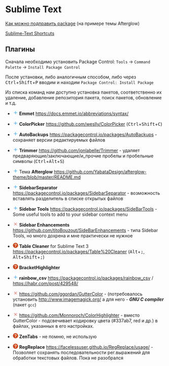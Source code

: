 # Sublime Text

[Как можно подправить package](edit_package) (на примере темы Afterglow)

[Sublime-Text Shortcuts](https://shortcutworld.com/Sublime-Text/linux/Sublime-Text_Shortcuts)

## Плагины

Сначала необходимо установить Package Control: `Tools` -> `Command Palette` -> `Install Package Control` 

После установки, либо аналогичным способом, либо через <kbd>Ctrl</kbd>+<kbd>Shift</kbd>+<kbd>P</kbd> вводим и находим `Package Control: Install Package`

Из списка команд нам доступно установка пакетов, соответственно их удаление, добавление репозитория пакета, поиск пакетов, обновление и т.д.

- ![v][v] **Emmet** <https://docs.emmet.io/abbreviations/syntax/>
- ![v][v] **ColorPicker** <https://github.com/weslly/ColorPicker> (<kbd>Ctrl</kbd>+<kbd>Shift</kbd>+<kbd>C</kbd>)
- ![v][v] **AutoBackups** <https://packagecontrol.io/packages/AutoBackups> - сохраняет версии редактируемых файлов
- ![v][v] **Trimmer** <https://github.com/jonlabelle/Trimmer> - удаляет предваряющие/заключающие/и_прочие пробелы и пробельные символы (<kbd>Ctrl</kbd>+<kbd>Alt</kbd>+<kbd>S</kbd>)
- ![v][v] Тема **Afterglow** <https://github.com/YabataDesign/afterglow-theme/blob/master/README.md>
- ![v][v] **SidebarSeparator** <https://packagecontrol.io/packages/SidebarSeparator> - возможность вставлять разделитель в списке открытых файлов 
- ![v][v] **Sidebar Tools** <https://packagecontrol.io/packages/SideBarTools> - Some useful tools to add to your sidebar context menu
- ![x][c] **Sidebar Enhancements** https://github.com/titoBouzout/SideBarEnhancements - типа Sidebar Tools, но много дохрена и мне практически не нужное
- ![?][q] **Table Cleaner** for Sublime Text 3 <https://packagecontrol.io/packages/Table%20Cleaner> (<kbd>Alt</kbd>+<kbd>;</kbd>, <kbd>Alt</kbd>+<kbd>Shift</kbd>+<kbd>;</kbd>)
- ![?][q] **BracketHighlighter**
- ![v][v] **rainbow_csv** <https://packagecontrol.io/packages/rainbow_csv> / <https://habr.com/post/429548/>

- ![x][c] https://github.com/ggordan/GutterColor - (потребовалось установить http://www.imagemagick.org/ а для него - **_GNU C compiler_** (пакет `gcc`)
- ![x][c] https://github.com/Monnoroch/ColorHighlighter - вместо GutterColor - подсвечивает кодировку цвета (#337ab7, red и др.) в файлах, указанных в его настройках.
- ![?][q] **ZenTabs** - не помню, не использую  
- ![?][q] **RegReplace** <https://facelessuser.github.io/RegReplace/usage/> - Позволяет сохранять последовательности рег.выражений для обработки текстовых файлов. <span style="r">Пока не разобрался</span>  

[v]: /i/pl.png
[q]: /i/qu.png
[c]: /i/rm.png
